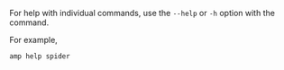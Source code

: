  For help with individual commands, use the `--help` or `-h` option with the command.

 For example,

 ```sh
 amp help spider
 ```
